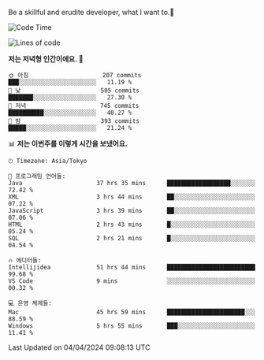 Be a skillful and erudite developer, what I want to.👶

<!--START_SECTION:waka-->
![Code Time](http://img.shields.io/badge/Code%20Time-660%20hrs%201%20min-blue)

![Lines of code](https://img.shields.io/badge/%EC%A0%80%EB%8A%94%20%EC%97%AC%ED%83%9C%EA%B9%8C%EC%A7%80%20-1.1%20million%20%EC%A4%84%EC%9D%98%20%EC%BD%94%EB%93%9C%EB%A5%BC%20%EC%9E%91%EC%84%B1%ED%96%88%EC%96%B4%EC%9A%94.-blue)

**저는 저녁형 인간이에요. 🦉** 

```text
🌞 아침                     207 commits         ███░░░░░░░░░░░░░░░░░░░░░░   11.19 % 
🌆 낮　                     505 commits         ███████░░░░░░░░░░░░░░░░░░   27.30 % 
🌃 저녁                     745 commits         ██████████░░░░░░░░░░░░░░░   40.27 % 
🌙 밤　                     393 commits         █████░░░░░░░░░░░░░░░░░░░░   21.24 % 
```


📊 **저는 이번주를 이렇게 시간을 보냈어요.** 

```text
🕑︎ Timezone: Asia/Tokyo

💬 프로그래밍 언어들: 
Java                     37 hrs 35 mins      ██████████████████░░░░░░░   72.42 % 
XML                      3 hrs 44 mins       ██░░░░░░░░░░░░░░░░░░░░░░░   07.22 % 
JavaScript               3 hrs 39 mins       ██░░░░░░░░░░░░░░░░░░░░░░░   07.06 % 
HTML                     2 hrs 43 mins       █░░░░░░░░░░░░░░░░░░░░░░░░   05.24 % 
SQL                      2 hrs 21 mins       █░░░░░░░░░░░░░░░░░░░░░░░░   04.54 % 

🔥 에디터들: 
Intellijidea             51 hrs 44 mins      █████████████████████████   99.68 % 
VS Code                  9 mins              ░░░░░░░░░░░░░░░░░░░░░░░░░   00.32 % 

💻 운영 체제들: 
Mac                      45 hrs 59 mins      ██████████████████████░░░   88.59 % 
Windows                  5 hrs 55 mins       ███░░░░░░░░░░░░░░░░░░░░░░   11.41 % 
```


 Last Updated on 04/04/2024 09:08:13 UTC
<!--END_SECTION:waka-->
